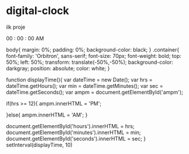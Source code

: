 # digital-clock
ilk proje
<!DOCTYPE html>
<html lang="en">
<head>
    <meta charset="UTF-8">
    <meta http-equiv="X-UA-Compatible" content="IE=edge">
    <meta name="viewport" content="width=device-width, initial-scale=1.0">
    <title>Document</title>
    <link rel="stylesheet" href="style.css">
    <script src="script.js" defer></script>
</head>
<body>
    <div class="container">
        <span id="hours">00</span>
        <span>:</span>
        <span id="minutes">00</span>
        <span>:</span>
        <span id="seconds">00</span> 
        <span id="ampm">AM</span>   
    </div>
</body>
</html>

body{ 
    margin: 0%;
    padding: 0%;
    background-color: black;
}
.container{
    font-family: 'Orbitron', sans-serif;
    font-size: 70px;
    font-weight: bold;
    top: 50%;
    left: 50%;
    transform: translate(-50%,-50%);
    background-color: darkgray;
    position: absolute;
    color: white;
}

function displayTime(){
   var dateTime = new Date();
   var hrs = dateTime.getHours();
   var min = dateTime.getMinutes();
   var sec = dateTime.getSeconds();
   var ampm = document.getElementById('ampm');

   if(hrs >= 12){
    ampm.innerHTML = 'PM';
   
   }else{
    ampm.innerHTML = 'AM';
   }

   document.getElementById('hours').innerHTML = hrs;
   document.getElementById('minutes').innerHTML = min;
   document.getElementById('seconds').innerHTML = sec;
}
setInterval(displayTime, 10)

